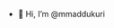 - 👋 Hi, I’m @mmaddukuri



<!---
mmaddukuri/mmaddukuri is a ✨ special ✨ repository because its `README.md` (this file) appears on your GitHub profile.
You can click the Preview link to take a look at your changes.
--->
